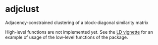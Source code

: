 # adjclust

Adjacency-constrained clustering of a block-diagonal similarity matrix

High-level functions are not implemented yet. See the [LD vignette](vignettes/adjclust-LD.Rmd) for an example of usage of the low-level functions of the package.
